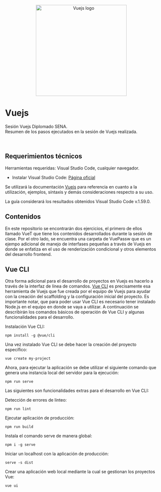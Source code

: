 <p align="center">
  <a href="https://es.vuejs.org/">
    <img src="https://vuejs.org/images/logo.png" alt="Vuejs logo" width="300" height="300">
  </a>
</p>

# Vuejs
Sesión Vuejs Diplomado SENA.
<br>
Resumen de los pasos ejecutados en la sesión de Vuejs realizada.

<br>

## Requerimientos técnicos

Herramientas requeridas: Visual Studio Code, cualquier navegador.

- Instalar Visual Studio Code: [Página oficial](https://code.visualstudio.com/Download)

Se utilizará la documentación [Vuejs](https://es.vuejs.org/v2/guide/) para referencia en cuanto a la utilización, ejemplos, síntaxis y demás consideraciones respecto a su uso.

La guía considerará los resultados obtenidos Visual Studio Code v.1.59.0.

## Contenidos 

En este repositorio se encontrarán dos ejercicios, el primero de ellos llamado VueT que tiene los contenidos desarrollados durante la sesión de clase. Por el otro lado, se encuentra una carpeta de VuePassw que es un ejempo adicional de manejo de interfases pequeñas a través de Vuejs en donde se enfatiza en el uso de renderización condicional y otros elementos del desarrollo frontend.

## Vue CLI

Otra forma adicional para el desarrollo de proyectos en Vuejs es hacerlo a través de la interfaz de línea de comandos. [Vue CLI](https://cli.vuejs.org/) es precisamente esa herramienta de Vuejs que fue creada por el equipo de Vuejs para ayudar con la creación del scaffolding y la configuración inicial del proyecto. Es importante notar, que para poder usar Vue CLI es necesario tener instalado Node.js en el equipo en donde se vaya a utilizar. A continuación se describirán los comandos básicos de operación de Vue CLI y algunas funcionalidades para el desarrollo.

Instalación Vue CLI:

```
npm install -g @vue/cli
```

Una vez instalado Vue CLI se debe hacer la creación del proyecto específico:

```
vue create my-project
```

Ahora, para ejecutar la aplicación se debe utilizar el siguiente comando que genera una instancia local del servidor para la ejecución:

```
npm run serve
```

Las siguientes son funcionalidades extras para el desarrollo en Vue CLI:

Detección de errores de linteo:
```
npm run lint
```

Ejecutar aplicación de producción:
```
npm run build
```

Instala el comando serve de manera global:
```
npm i -g serve
```

Iniciar un localhost con la aplicación de producción:
```
serve -s dist
```

Crear una aplicación web local mediante la cual se gestionan los proyectos Vue:
```
vue ui
```
